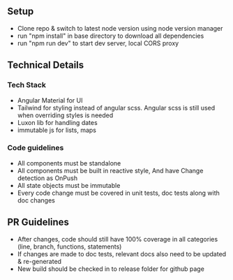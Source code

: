 ## Setup
- Clone repo & switch to latest node version using node version manager
- run "npm install" in base directory to download all dependencies
- run "npm run dev" to start dev server, local CORS proxy

## Technical Details

### Tech Stack
- Angular Material for UI
- Tailwind for styling instead of angular scss. Angular scss is still used when overriding styles is needed
- Luxon lib for handling dates
- immutable js for lists, maps

### Code guidelines
- All components must be standalone
- All components must be built in reactive style, And have Change detection as OnPush
- All state objects must be immutable
- Every code change must be covered in unit tests, doc tests along with doc changes

## PR Guidelines
- After changes, code should still have 100% coverage in all categories (line, branch, functions, statements)
- If changes are made to doc tests, relevant docs also need to be updated & re-generated
- New build should be checked in to release folder for github page